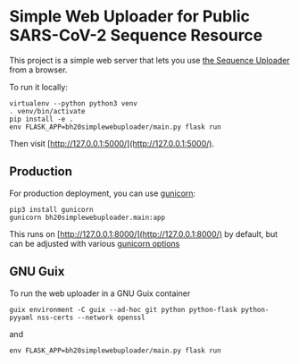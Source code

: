 # Simple Web Uploader for Public SARS-CoV-2 Sequence Resource

This project is a simple web server that lets you use [the Sequence Uploader](https://github.com/arvados/bh20-seq-resource#sequence-uploader) from a browser.

To run it locally:

```
virtualenv --python python3 venv
. venv/bin/activate
pip install -e .
env FLASK_APP=bh20simplewebuploader/main.py flask run
```

Then visit [http://127.0.0.1:5000/](http://127.0.0.1:5000/).

## Production

For production deployment, you can use [gunicorn](https://flask.palletsprojects.com/en/1.1.x/deploying/wsgi-standalone/#gunicorn):

```
pip3 install gunicorn
gunicorn bh20simplewebuploader.main:app
```

This runs on [http://127.0.0.1:8000/](http://127.0.0.1:8000/) by default, but can be adjusted with various [gunicorn options](http://docs.gunicorn.org/en/latest/run.html#commonly-used-arguments)

## GNU Guix

To run the web uploader in a GNU Guix container

```
guix environment -C guix --ad-hoc git python python-flask python-pyyaml nss-certs --network openssl
```

and

```
env FLASK_APP=bh20simplewebuploader/main.py flask run
```
